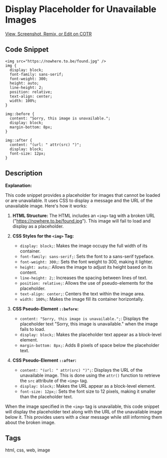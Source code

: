 # **Display Placeholder for Unavailable Images**

[View, Screenshot, Remix, or Edit on COTR](https://cotr.dev/snippet/371)

## Code Snippet
```
<img src="https://nowhere.to.be/found.jpg" />
img {
  display: block;
  font-family: sans-serif;
  font-weight: 300;
  height: auto;
  line-height: 2;
  position: relative;
  text-align: center;
  width: 100%;
}

img::before {
  content: "Sorry, this image is unavailable.";
  display: block;
  margin-bottom: 8px;
}

img::after {
  content: "(url: " attr(src) ")";
  display: block;
  font-size: 12px;
}
```

## Description
**Explanation:**

This code snippet provides a placeholder for images that cannot be loaded or are unavailable. It uses CSS to display a message and the URL of the unavailable image. Here's how it works:

1. **HTML Structure:** The HTML includes an `<img>` tag with a broken URL ("https://nowhere.to.be/found.jpg"). This image will fail to load and display as a placeholder.

2. **CSS Styles for the `<img>` Tag:**
   - `display: block;`: Makes the image occupy the full width of its container.
   - `font-family: sans-serif;`: Sets the font to a sans-serif typeface.
   - `font-weight: 300;`: Sets the font weight to 300, making it lighter.
   - `height: auto;`: Allows the image to adjust its height based on its content.
   - `line-height: 2;`: Increases the spacing between lines of text.
   - `position: relative;`: Allows the use of pseudo-elements for the placeholder.
   - `text-align: center;`: Centers the text within the image area.
   - `width: 100%;`: Makes the image fill its container horizontally.

3. **CSS Pseudo-Element `::before`:**
   - `content: "Sorry, this image is unavailable.";`: Displays the placeholder text "Sorry, this image is unavailable." when the image fails to load.
   - `display: block;`: Makes the placeholder text appear as a block-level element.
   - `margin-bottom: 8px;`: Adds 8 pixels of space below the placeholder text.

4. **CSS Pseudo-Element `::after`:**
   - `content: "(url: " attr(src) ")";`: Displays the URL of the unavailable image. This is done using the `attr()` function to retrieve the `src` attribute of the `<img>` tag.
   - `display: block;`: Makes the URL appear as a block-level element.
   - `font-size: 12px;`: Sets the font size to 12 pixels, making it smaller than the placeholder text.

When the image specified in the `<img>` tag is unavailable, this code snippet will display the placeholder text along with the URL of the unavailable image below it. This provides users with a clear message while still informing them about the broken image.

## Tags
html, css, web, image
